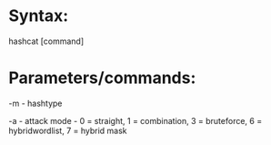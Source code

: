 # Syntax: 
hashcat [command]

# Parameters/commands:

-m 
    - hashtype

-a 
    - attack mode 
      - 0 = straight, 1 = combination, 3 = bruteforce, 6 = hybridwordlist, 7 = hybrid mask